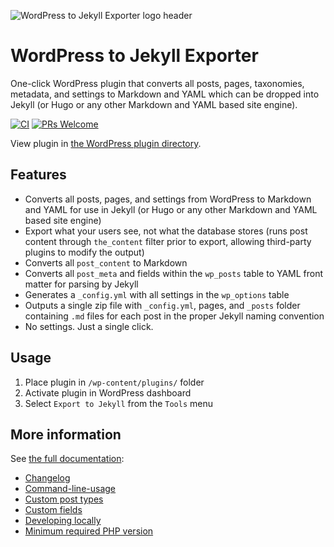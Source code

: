 ![WordPress to Jekyll Exporter logo header](https://user-images.githubusercontent.com/282759/120906741-fae1e880-c629-11eb-81df-201a3a749d75.png)
  
# WordPress to Jekyll Exporter

One-click WordPress plugin that converts all posts, pages, taxonomies, metadata, and settings to Markdown and YAML which can be dropped into Jekyll (or Hugo or any other Markdown and YAML based site engine).

[![CI](https://github.com/benbalter/wordpress-to-jekyll-exporter/actions/workflows/ci.yml/badge.svg)](https://github.com/benbalter/wordpress-to-jekyll-exporter/actions/workflows/ci.yml) [![PRs Welcome](https://img.shields.io/badge/PRs-welcome-brightgreen.svg?style=flat-square)](http://makeapullrequest.com)

View plugin in [the WordPress plugin directory](https://wordpress.org/plugins/jekyll-exporter/).

## Features

* Converts all posts, pages, and settings from WordPress to Markdown and YAML for use in Jekyll (or Hugo or any other Markdown and YAML based site engine)
* Export what your users see, not what the database stores (runs post content through `the_content` filter prior to export, allowing third-party plugins to modify the output)
* Converts all `post_content` to Markdown
* Converts all `post_meta` and fields within the `wp_posts` table to YAML front matter for parsing by Jekyll
* Generates a `_config.yml` with all settings in the `wp_options` table
* Outputs a single zip file with `_config.yml`, pages, and `_posts` folder containing `.md` files for each post in the proper Jekyll naming convention
* No settings. Just a single click.

## Usage

1. Place plugin in `/wp-content/plugins/` folder
2. Activate plugin in WordPress dashboard
3. Select `Export to Jekyll` from the `Tools` menu

## More information

See [the full documentation](https://ben.balter.com/wordpress-to-jekyll-exporter):

* [Changelog](../docs/changelog.md)
* [Command-line-usage](../docs/command-line-usage.md)
* [Custom post types](../docs/custom-post-types.md)
* [Custom fields](../docs/custom-fields.md)
* [Developing locally](../docs/developing-locally.md)
* [Minimum required PHP version](../docs/required-php-version.md)
